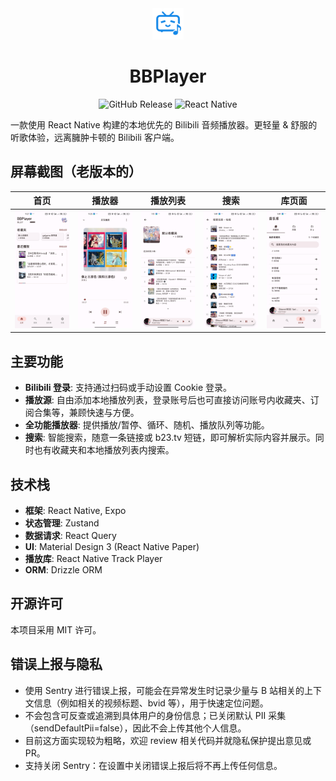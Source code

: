 <div align="center">
<img src="./assets/images/icon-large.png" alt="logo" width="50" />
<h1>BBPlayer</h1>

![GitHub Release](https://img.shields.io/github/v/release/yanyao2333/bbplayer)
![React Native](https://img.shields.io/badge/React%20Native-20232A?style=flat-square&logo=react&logoColor=sky)

</div>

一款使用 React Native 构建的本地优先的 Bilibili 音频播放器。更轻量 & 舒服的听歌体验，远离臃肿卡顿的 Bilibili 客户端。

## 屏幕截图（老版本的）

|                  首页                  |                   播放器                   |                    播放列表                    |                    搜索                    |                    库页面                    |
| :------------------------------------: | :----------------------------------------: | :--------------------------------------------: | :----------------------------------------: | :------------------------------------------: |
| ![home](./assets/screenshots/home.jpg) | ![player](./assets/screenshots/player.jpg) | ![playlist](./assets/screenshots/playlist.jpg) | ![search](./assets/screenshots/search.jpg) | ![library](./assets/screenshots/library.jpg) |

## 主要功能

- **Bilibili 登录**: 支持通过扫码或手动设置 Cookie 登录。
- **播放源**: 自由添加本地播放列表，登录账号后也可直接访问账号内收藏夹、订阅合集等，兼顾快速与方便。
- **全功能播放器**: 提供播放/暂停、循环、随机、播放队列等功能。
- **搜索**: 智能搜索，随意一条链接或 b23.tv 短链，即可解析实际内容并展示。同时也有收藏夹和本地播放列表内搜索。

## 技术栈

- **框架**: React Native, Expo
- **状态管理**: Zustand
- **数据请求**: React Query
- **UI**: Material Design 3 (React Native Paper)
- **播放库**: React Native Track Player
- **ORM**: Drizzle ORM

## 开源许可

本项目采用 MIT 许可。

## 错误上报与隐私

- 使用 Sentry 进行错误上报，可能会在异常发生时记录少量与 B 站相关的上下文信息（例如相关的视频标题、bvid 等），用于快速定位问题。
- 不会包含可反查或追溯到具体用户的身份信息；已关闭默认 PII 采集（sendDefaultPii=false），因此不会上传其他个人信息。
- 目前这方面实现较为粗略，欢迎 review 相关代码并就隐私保护提出意见或 PR。
- 支持关闭 Sentry：在设置中关闭错误上报后将不再上传任何信息。

